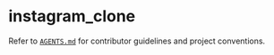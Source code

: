 # instagram_clone

Refer to [`AGENTS.md`](AGENTS.md) for contributor guidelines and project conventions.
